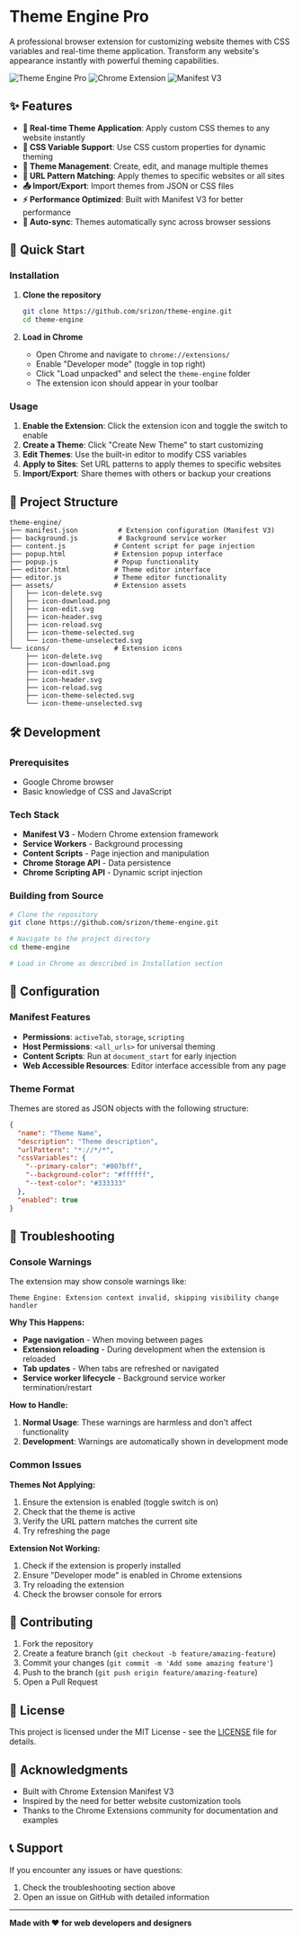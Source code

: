 # Theme Engine Pro

A professional browser extension for customizing website themes with CSS variables and real-time theme application. Transform any website's appearance instantly with powerful theming capabilities.

![Theme Engine Pro](https://img.shields.io/badge/Version-3.0.0-blue.svg)
![Chrome Extension](https://img.shields.io/badge/Chrome-Extension-green.svg)
![Manifest V3](https://img.shields.io/badge/Manifest-V3-orange.svg)

## ✨ Features

- **🎨 Real-time Theme Application**: Apply custom CSS themes to any website instantly
- **🎯 CSS Variable Support**: Use CSS custom properties for dynamic theming
- **📁 Theme Management**: Create, edit, and manage multiple themes
- **🔗 URL Pattern Matching**: Apply themes to specific websites or all sites
- **📤 Import/Export**: Import themes from JSON or CSS files
- **⚡ Performance Optimized**: Built with Manifest V3 for better performance
- **🔄 Auto-sync**: Themes automatically sync across browser sessions

## 🚀 Quick Start

### Installation

1. **Clone the repository**
   ```bash
   git clone https://github.com/srizon/theme-engine.git
   cd theme-engine
   ```

2. **Load in Chrome**
   - Open Chrome and navigate to `chrome://extensions/`
   - Enable "Developer mode" (toggle in top right)
   - Click "Load unpacked" and select the `theme-engine` folder
   - The extension icon should appear in your toolbar

### Usage

1. **Enable the Extension**: Click the extension icon and toggle the switch to enable
2. **Create a Theme**: Click "Create New Theme" to start customizing
3. **Edit Themes**: Use the built-in editor to modify CSS variables
4. **Apply to Sites**: Set URL patterns to apply themes to specific websites
5. **Import/Export**: Share themes with others or backup your creations

## 📁 Project Structure

```
theme-engine/
├── manifest.json          # Extension configuration (Manifest V3)
├── background.js          # Background service worker
├── content.js            # Content script for page injection
├── popup.html            # Extension popup interface
├── popup.js              # Popup functionality
├── editor.html           # Theme editor interface
├── editor.js             # Theme editor functionality
├── assets/               # Extension assets
│   ├── icon-delete.svg
│   ├── icon-download.png
│   ├── icon-edit.svg
│   ├── icon-header.svg
│   ├── icon-reload.svg
│   ├── icon-theme-selected.svg
│   └── icon-theme-unselected.svg
└── icons/                # Extension icons
    ├── icon-delete.svg
    ├── icon-download.png
    ├── icon-edit.svg
    ├── icon-header.svg
    ├── icon-reload.svg
    ├── icon-theme-selected.svg
    └── icon-theme-unselected.svg
```

## 🛠️ Development

### Prerequisites
- Google Chrome browser
- Basic knowledge of CSS and JavaScript

### Tech Stack
- **Manifest V3** - Modern Chrome extension framework
- **Service Workers** - Background processing
- **Content Scripts** - Page injection and manipulation
- **Chrome Storage API** - Data persistence
- **Chrome Scripting API** - Dynamic script injection

### Building from Source
```bash
# Clone the repository
git clone https://github.com/srizon/theme-engine.git

# Navigate to the project directory
cd theme-engine

# Load in Chrome as described in Installation section
```

## 🔧 Configuration

### Manifest Features
- **Permissions**: `activeTab`, `storage`, `scripting`
- **Host Permissions**: `<all_urls>` for universal theming
- **Content Scripts**: Run at `document_start` for early injection
- **Web Accessible Resources**: Editor interface accessible from any page

### Theme Format
Themes are stored as JSON objects with the following structure:
```json
{
  "name": "Theme Name",
  "description": "Theme description",
  "urlPattern": "*://*/*",
  "cssVariables": {
    "--primary-color": "#007bff",
    "--background-color": "#ffffff",
    "--text-color": "#333333"
  },
  "enabled": true
}
```

## 🐛 Troubleshooting

### Console Warnings
The extension may show console warnings like:
```
Theme Engine: Extension context invalid, skipping visibility change handler
```

**Why This Happens:**
- **Page navigation** - When moving between pages
- **Extension reloading** - During development when the extension is reloaded
- **Tab updates** - When tabs are refreshed or navigated
- **Service worker lifecycle** - Background service worker termination/restart

**How to Handle:**
1. **Normal Usage**: These warnings are harmless and don't affect functionality
2. **Development**: Warnings are automatically shown in development mode

### Common Issues

**Themes Not Applying:**
1. Ensure the extension is enabled (toggle switch is on)
2. Check that the theme is active
3. Verify the URL pattern matches the current site
4. Try refreshing the page

**Extension Not Working:**
1. Check if the extension is properly installed
2. Ensure "Developer mode" is enabled in Chrome extensions
3. Try reloading the extension
4. Check the browser console for errors

## 🤝 Contributing

1. Fork the repository
2. Create a feature branch (`git checkout -b feature/amazing-feature`)
3. Commit your changes (`git commit -m 'Add some amazing feature'`)
4. Push to the branch (`git push origin feature/amazing-feature`)
5. Open a Pull Request

## 📄 License

This project is licensed under the MIT License - see the [LICENSE](LICENSE) file for details.

## 🙏 Acknowledgments

- Built with Chrome Extension Manifest V3
- Inspired by the need for better website customization tools
- Thanks to the Chrome Extensions community for documentation and examples

## 📞 Support

If you encounter any issues or have questions:
1. Check the troubleshooting section above
2. Open an issue on GitHub with detailed information

---

**Made with ❤️ for web developers and designers** 